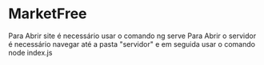 # MarketFree

Para Abrir site é necessário usar o comando ng serve
Para Abrir o servidor é necessário navegar até a pasta "servidor" e em seguida usar o comando node index.js
